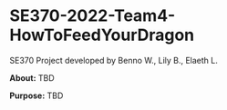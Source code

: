 # SE370-2022-Team4-HowToFeedYourDragon
SE370 Project developed by Benno W., Lily B., Elaeth L.

**About:** TBD

**Purpose:** TBD
